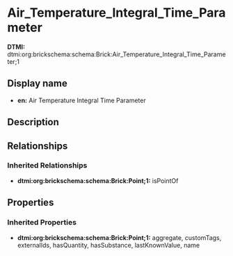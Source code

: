 # Air_Temperature_Integral_Time_Parameter
**DTMI:** dtmi:org:brickschema:schema:Brick:Air_Temperature_Integral_Time_Parameter;1
## Display name
- **en:** Air Temperature Integral Time Parameter
## Description
## Relationships
### Inherited Relationships
* **dtmi:org:brickschema:schema:Brick:Point;1:** isPointOf
## Properties
### Inherited Properties
* **dtmi:org:brickschema:schema:Brick:Point;1:** aggregate, customTags, externalIds, hasQuantity, hasSubstance, lastKnownValue, name
